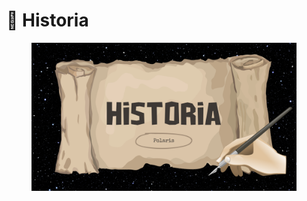 # 📖 Historia

<figure><img src="../../../.gitbook/assets/Captura desde 2024-03-22 16-18-12.png" alt=""><figcaption></figcaption></figure>

